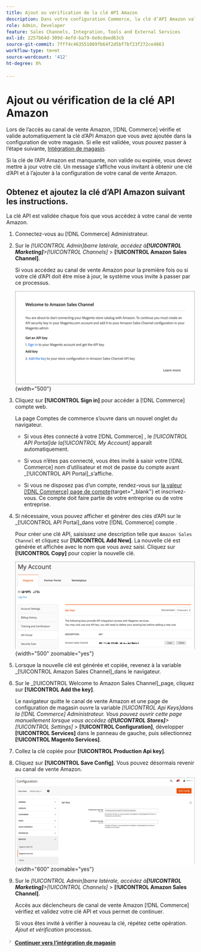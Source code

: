 ```yaml
---
title: Ajout ou vérification de la clé API Amazon
description: Dans votre configuration Commerce, la clé d’API Amazon validée vous permet d’intégrer vos magasins à votre compte de vendeur Amazon.
role: Admin, Developer
feature: Sales Channels, Integration, Tools and External Services
exl-id: 2257b64d-309d-4efd-ba79-6e0cdeed63cb
source-git-commit: 7fff4c463551089fb64f2d5bf7bf23f272ce4663
workflow-type: tm+mt
source-wordcount: '412'
ht-degree: 0%

---
```


# Ajout ou vérification de la clé API Amazon

Lors de l’accès au canal de vente Amazon, [!DNL Commerce] vérifie et valide automatiquement la clé d’API Amazon que vous avez ajoutée dans la configuration de votre magasin. Si elle est validée, vous pouvez passer à l’étape suivante, [Intégration de magasin](./store-integration.md).

Si la clé de l’API Amazon est manquante, non valide ou expirée, vous devez mettre à jour votre clé. Un message s’affiche vous invitant à obtenir une clé d’API et à l’ajouter à la configuration de votre canal de vente Amazon.

## Obtenez et ajoutez la clé d’API Amazon suivant les instructions.

La clé API est validée chaque fois que vous accédez à votre canal de vente Amazon.

1. Connectez-vous au [!DNL Commerce] Administrateur.

1. Sur le _[!UICONTROL Admin]_barre latérale, accédez à&#x200B;**[!UICONTROL Marketing]**>_[!UICONTROL Channels]_ > **[!UICONTROL Amazon Sales Channel]**.

   Si vous accédez au canal de vente Amazon pour la première fois ou si votre clé d’API doit être mise à jour, le système vous invite à passer par ce processus.

   ![Obtention et ajout de l’invite de clé API Amazon](assets/amazon-api-verification-prompt.png){width="500"}

1. Cliquez sur **[!UICONTROL Sign in]** pour accéder à [!DNL Commerce] compte web.

   La page Comptes de commerce s’ouvre dans un nouvel onglet du navigateur.

   - Si vous êtes connecté à votre [!DNL Commerce] , le _[!UICONTROL API Portal]_de la_[!UICONTROL My Account]_ apparaît automatiquement.

   - Si vous n’êtes pas connecté, vous êtes invité à saisir votre [!DNL Commerce] nom d’utilisateur et mot de passe du compte avant _[!UICONTROL API Portal]_s’affiche.

   - Si vous ne disposez pas d’un compte, rendez-vous sur [la valeur [!DNL Commerce] page de compte](https://account.magento.com/customer/account/login/){target="_blank"} et inscrivez-vous. Ce compte doit faire partie de votre entreprise ou de votre entreprise.

1. Si nécessaire, vous pouvez afficher et générer des clés d’API sur le _[!UICONTROL API Portal]_dans votre [!DNL Commerce] compte .

   Pour créer une clé API, saisissez une description telle que `Amazon Sales Channel` et cliquez sur **[!UICONTROL Add New]**. La nouvelle clé est générée et affichée avec le nom que vous avez saisi. Cliquez sur **[!UICONTROL Copy]** pour copier la nouvelle clé.

   ![Génération ou copie d’une clé API](assets/amazon-add-api-key.png){width="500" zoomable="yes"}

1. Lorsque la nouvelle clé est générée et copiée, revenez à la variable _[!UICONTROL Amazon Sales Channel]_dans le navigateur.

1. Sur le _[!UICONTROL Welcome to Amazon Sales Channel]_page, cliquez sur **[!UICONTROL Add the key]**.

   Le navigateur quitte le canal de vente Amazon et une page de configuration de magasin ouvre la variable _[!UICONTROL Api Keys]_dans la [!DNL Commerce] Administrateur. Vous pouvez ouvrir cette page manuellement lorsque vous accédez à&#x200B;**[!UICONTROL Stores]**>_[!UICONTROL Settings]_ > **[!UICONTROL Configuration]**, développer **[!UICONTROL Services]** dans le panneau de gauche, puis sélectionnez **[!UICONTROL Magento Services]**.

1. Collez la clé copiée pour **[!UICONTROL Production Api key]**.

1. Cliquez sur **[!UICONTROL Save Config]**. Vous pouvez désormais revenir au canal de vente Amazon.

   ![Ajout de votre clé API dans la configuration du magasin](assets/config-magento-services-api-screen.png){width="600" zoomable="yes"}

1. Sur le _[!UICONTROL Admin]_barre latérale, accédez à&#x200B;**[!UICONTROL Marketing]**>_[!UICONTROL Channels]_ > **[!UICONTROL Amazon Sales Channel]**.

   Accès aux déclencheurs de canal de vente Amazon [!DNL Commerce] vérifiez et validez votre clé API et vous permet de continuer.

   Si vous êtes invité à vérifier à nouveau la clé, répétez cette opération. _Ajout et vérification_ processus.

![Icône Suivant](assets/btn-next.png) [**Continuer vers l’intégration de magasin**](./store-integration.md)
